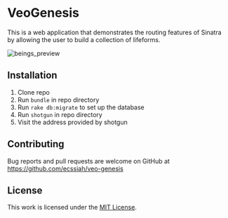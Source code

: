 # VeoGenesis

This is a web application that demonstrates the routing features of Sinatra by allowing the user to build a collection of lifeforms.

![beings_preview](https://raw.githubusercontent.com/ecssiah/veo-genesis/master/public/img/preview.png)

## Installation

1. Clone repo
2. Run `bundle` in repo directory
3. Run `rake db:migrate` to set up the database
4. Run `shotgun` in repo directory
5. Visit the address provided by shotgun

## Contributing

Bug reports and pull requests are welcome on GitHub at https://github.com/ecssiah/veo-genesis

## License

This work is licensed under the [MIT License](https://github.com/ecssiah/veo-genesis/blob/master/LICENSE.txt).
